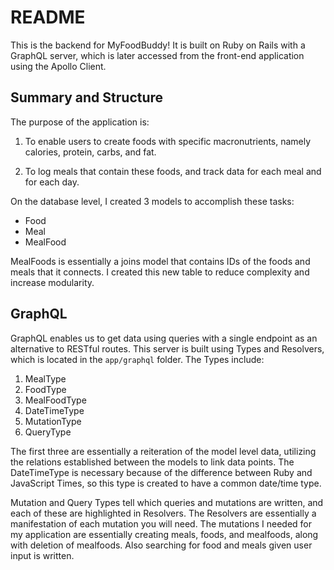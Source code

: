 # README
This is the backend for MyFoodBuddy! It is built on Ruby on Rails with a GraphQL server, which is later accessed from the front-end application using the Apollo Client.

## Summary and Structure
The purpose of the application is:

1. To enable users to create foods with specific macronutrients, namely calories, protein, carbs, and fat.

2. To log meals that contain these foods, and track data for each meal and for each day.

On the database level, I created 3 models to accomplish these tasks:
* Food
* Meal
* MealFood

MealFoods is essentially a joins model that contains IDs of the foods and meals that it connects. I created this new table to reduce complexity and increase modularity.

## GraphQL
GraphQL enables us to get data using queries with a single endpoint as an alternative to RESTful routes. This server is built using Types and Resolvers, which is located in the `app/graphql` folder. The Types include: 
  1. MealType
  2. FoodType
  3. MealFoodType
  4. DateTimeType
  5. MutationType
  6. QueryType

The first three are essentially a reiteration of the model level data, utilizing the relations established between the models to link data points. The DateTimeType is necessary because of the difference between Ruby and JavaScript Times, so this type is created to have a common date/time type.

Mutation and Query Types tell which queries and mutations are written, and each of these are highlighted in Resolvers. The Resolvers are essentially a manifestation of each mutation you will need. The mutations I needed for my application are essentially creating meals, foods, and mealfoods, along with deletion of mealfoods. Also searching for food and meals given user input is written.

